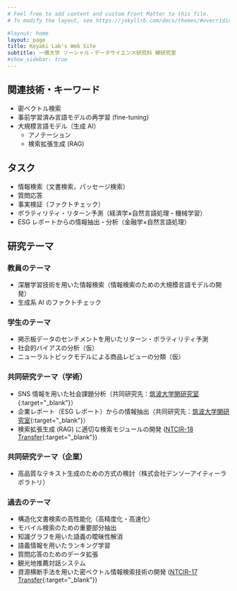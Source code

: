 ```yaml
---
# Feel free to add content and custom Front Matter to this file.
# To modify the layout, see https://jekyllrb.com/docs/themes/#overriding-theme-defaults

#layout: home
layout: page
title: Keyaki Lab's Web Site
subtitle: 一橋大学 ソーシャル・データサイエンス研究科 欅研究室
#show_sidebar: true
---
```

## 関連技術・キーワード
- 密ベクトル検索
- 事前学習済み言語モデルの再学習 (fine-tuning)
- 大規模言語モデル（生成 AI）
  - アノテーション
  - 検索拡張生成 (RAG)

## タスク
- 情報検索（文書検索，パッセージ検索）
- 質問応答
- 事実検証（ファクトチェック）
- ボラティリティ・リターン予測（経済学×自然言語処理・機械学習）
- ESG レポートからの情報抽出・分析（金融学×自然言語処理）

## 研究テーマ
### 教員のテーマ
- 深層学習技術を用いた情報検索（情報検索のための大規模言語モデルの開発）
- 生成系 AI のファクトチェック

### 学生のテーマ
- 掲示板データのセンチメントを用いたリターン・ボラティリティ予測
- 社会的バイアスの分析（仮）
- ニューラルトピックモデルによる商品レビューの分類（仮）

### 共同研究テーマ（学術）
- SNS 情報を用いた社会課題分析（共同研究先：[筑波大学関研究室](https://cu.slis.tsukuba.ac.jp/index.html){:target="_blank"}）
- 企業レポート（ESG レポート）からの情報抽出（共同研究先：[筑波大学関研究室](https://cu.slis.tsukuba.ac.jp/index.html){:target="_blank"}）
- 検索拡張生成 (RAG) に適切な検索モジュールの開発 ([NTCIR-18 Transfer](https://github.com/ntcirtransfer/transfer2/discussions/2){:target="_blank"})

### 共同研究テーマ（企業）
- 高品質なテキスト生成のための方式の検討（株式会社デンソーアイティーラボラトリ）

### 過去のテーマ
- 構造化文書検索の高性能化（高精度化・高速化）
- モバイル検索のための重要部分抽出
- 知識グラフを用いた語義の曖昧性解消
- 語義情報を用いたランキング学習
- 質問応答のためのデータ拡張
- 観光地推薦対話システム
- 資源横断手法を用いた密ベクトル情報検索技術の開発 ([NTCIR-17 Transfer](https://github.com/ntcirtransfer/transfer1/discussions/2){:target="_blank"})

